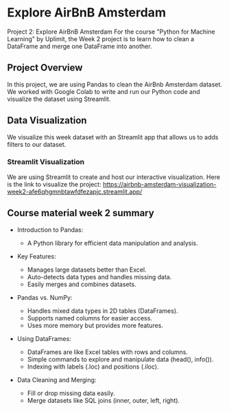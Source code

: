 # Explore AirBnB Amsterdam
Project 2: Explore AirBnB Amsterdam
For the course "Python for Machine Learning" by Uplimit, the Week 2 project is to learn how to clean a DataFrame and merge one DataFrame into another.

## Project Overview
In this project, we are using Pandas to clean the AirBnb Amsterdam dataset. We worked with Google Colab to write and run our Python code and visualize the dataset using Streamlit.

## Data Visualization
We visualize this week dataset with an Streamlit app that allows us to adds filters to our dataset.

### Streamlit Visualization
We are using Streamlit to create and host our interactive visualization.
Here is the link to visualize the project:
https://airbnb-amsterdam-visualization-week2-afe6qhgmnbtawfdfezapjc.streamlit.app/

## Course material week 2 summary
- Introduction to Pandas:
  - A Python library for efficient data manipulation and analysis.

- Key Features:
  - Manages large datasets better than Excel.
  - Auto-detects data types and handles missing data.
  - Easily merges and combines datasets.

- Pandas vs. NumPy:
  - Handles mixed data types in 2D tables (DataFrames).
  - Supports named columns for easier access.
  - Uses more memory but provides more features.

- Using DataFrames:
  - DataFrames are like Excel tables with rows and columns.
  - Simple commands to explore and manipulate data (head(), info()).
  - Indexing with labels (.loc) and positions (.iloc).

- Data Cleaning and Merging:
  - Fill or drop missing data easily.
  - Merge datasets like SQL joins (inner, outer, left, right).
